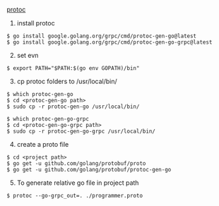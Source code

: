 [protoc](https://grpc.io/docs/languages/go/basics/)

1. install protoc
```
$ go install google.golang.org/grpc/cmd/protoc-gen-go@latest
$ go install google.golang.org/grpc/cmd/protoc-gen-go-grpc@latest
```
2. set evn
```
$ export PATH="$PATH:$(go env GOPATH)/bin"
```
3. cp protoc folders to /usr/local/bin/
```
$ which protoc-gen-go
$ cd <protoc-gen-go path>
$ sudo cp -r protoc-gen-go /usr/local/bin/
```

```
$ which protoc-gen-go-grpc
$ cd <protoc-gen-go-grpc path>
$ sudo cp -r protoc-gen-go-grpc /usr/local/bin/
```

4. create a proto file
```
$ cd <project path>
$ go get -u github.com/golang/protobuf/proto
$ go get -u github.com/golang/protobuf/protoc-gen-go
```
5. To generate relative go file in project path
```
$ protoc --go-grpc_out=. ./programmer.proto
```